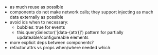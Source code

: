 * as much reuse as possible
* components do not make network calls; they support injecting as much data externally as possible
* avoid ids when to necessary:
    * bubbles: true for events
    * this.querySelector('[data-{attr}]') pattern for partially updateable/configureable elements
* more explicit deps between components?
* refactor attrs vs props when/where needed which